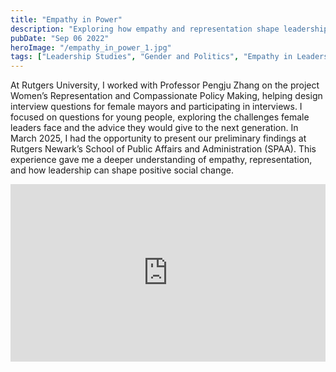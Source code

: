 ```yaml
---
title: "Empathy in Power"
description: "Exploring how empathy and representation shape leadership and social equity through research at Rutgers University. Collaborated on Women’s Representation and Compassionate Policy Making under Professor Pengju Zhang, designing interview questions for female mayors and presenting findings on gendered leadership and compassionate governance at SPAA."
pubDate: "Sep 06 2022"
heroImage: "/empathy_in_power_1.jpg"
tags: ["Leadership Studies", "Gender and Politics", "Empathy in Leadership", "Social Change", "Youth Perspective in Governance", "Public Speaking"]
---
```

At Rutgers University, I worked with Professor Pengju Zhang on the project Women’s Representation and Compassionate Policy Making, helping design interview questions for female mayors and participating in interviews. I focused on questions for young people, exploring the challenges female leaders face and the advice they would give to the next generation. In March 2025, I had the opportunity to present our preliminary findings at Rutgers Newark’s School of Public Affairs and Administration (SPAA). This experience gave me a deeper understanding of empathy, representation, and how leadership can shape positive social change.

<iframe style="aspect-ratio: 16 / 9; width:100% !important;"               src="https://www.youtube.com/embed/rtG9Zik02HU?si=cCFStvNb-6k1gH8V"               title="YouTube video player"               frameborder="0"              allow="accelerometer; autoplay; clipboard-write; encrypted-media; gyroscope; picture-in-picture; web-share"               referrerpolicy="strict-origin-when-cross-origin" allowfullscreen></iframe>